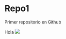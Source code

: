 # Repo1
Primer repositorio en Github 

Hola
![](https://www.google.com/url?sa=i&url=https%3A%2F%2Fwww.elespanol.com%2Fcuriosidades%2Fnaturaleza-planeta-tierra%2Fcuriosidades-flores-interesantes%2F499950289_0.amp.html&psig=AOvVaw24Fq0D1b-bzzYOvfvy8FL7&ust=1648934304484000&source=images&cd=vfe&ved=0CAsQjRxqFwoTCOiazpbl8_YCFQAAAAAdAAAAABAD)

